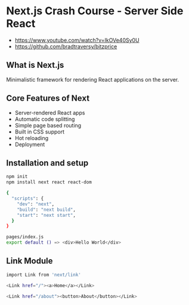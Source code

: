 # Next.js Crash Course - Server Side React

* <https://www.youtube.com/watch?v=IkOVe40Sy0U>
* <https://github.com/bradtraversy/bitzprice>

## What is Next.js

Minimalistic framework for rendering React applications on the server.

## Core Features of Next

* Server-rendered React apps
* Automatic code splitting
* Simple page based routing
* Built in CSS support
* Hot reloading
* Deployment

## Installation and setup

```bash
npm init
npm install next react react-dom
```

```bash
{
  "scripts": {
    "dev": "next",
    "build": "next build",
    "start": "next start",
  }
}

pages/index.js
export default () => <div>Hello World</div>
```

## Link Module

```bash
import Link from 'next/link'

<Link href="/"><a>Home</a></Link>

<Link href="/about"><button>About</button></Link>
```